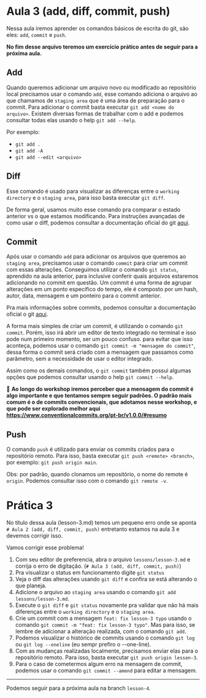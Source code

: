# Aula 3 (add, diff, commit, push)

Nessa aula iremos aprender os comandos básicos de escrita do git, são eles: `add`, `commit` e `push`.

**No fim desse arquivo teremos um exercício prático antes de seguir para a próxima aula.**

## Add

Quando queremos adicionar um arquivo novo ou modificado ao repositório local precisamos usar o comando `add`, esse comando adiciona o arquivo ao que chamamos de `staging area` que é uma área de preparação para o commit.
Para adicionar o commit basta executar `git add <nome do arquivo>`.
Existem diversas formas de trabalhar com o add e podemos consultar todas elas usando o help `git add --help`.

Por exemplo:
  - `git add .`
  - `git add -A`
  - `git add --edit <arquivo>`


## Diff

Esse comando é usado para visualizar as diferenças entre o `working directory` e o `staging area`, para isso basta executar `git diff`.

De forma geral, usamos muito esse comando pra comparar o estado anterior vs  o que estamos modificando. Para instruções avançadas de como usar o diff, podemos consultar a documentação oficial do git [aqui](https://git-scm.com/book/pt-br/v2/Git-Essencial-Visualizando-Mudan%C3%A7as-no-Repository).

## Commit 

Após usar o comando `add` para adicionar os arquivos que queremos ao `staging area`, precisamos usar o comando `commit` para criar um commit com essas alterações. Conseguimos utilizar o comando `git status`, aprendido na aula anterior, para inclusive conferir quais arquivos estaremos adicionando no commit em questão.
Um commit é uma forma de agrupar alterações em um ponto específico do tempo, ele é composto por um hash, autor, data, mensagem e um ponteiro para o commit anterior. 

Pra mais informações sobre commits, podemos consultar a documentação oficial o git [aqui](https://git-scm.com/book/pt-br/v2/Git-Essencial-Gravando-Altera%C3%A7%C3%B5es-no-Reposit%C3%B3rio).

A forma mais simples de criar um commit, é utilizando o comando `git commit`. Porém, isso irá abrir um editor de texto integrado no terminal e isso pode num primeiro momento, ser um pouco confuso. para evitar que isso aconteça, podemos usar o comando `git commit -m "mensagem do commit"`, dessa forma o commit será criado com a mensagem que passamos como parâmetro, sem a necessidade de usar o editor integrado.

Assim como os demais comandos, o `git commit` também possui algumas opções que podemos consultar usando o help `git commit --help`.

🔎 **Ao longo do workshop iremos perceber que a mensagem do commit é algo importante e que tentamos sempre seguir padrões. O padrão mais comum é o de commits convencionais, que adotamos nesse workshop, e que pode ser explorado melhor aqui https://www.conventionalcommits.org/pt-br/v1.0.0/#resumo**


## Push

O comando `push` é utilizado para enviar os commits criados para o repositório remoto. Para isso, basta executar `git push <remote> <branch>`, por exemplo: `git push origin main`.

Obs: por padrão, quando clonamos um repositório, o nome do remote é `origin`. Podemos consultar isso com o comando `git remote -v`.

# Prática 3

No título dessa aula (lesson-3.md) temos um pequeno erro onde se aponta `# Aula 2 (add, diff, commit, push)` entretanto estamos na aula 3 e devemos corrigir isso.


Vamos corrigir esse problema!
1. Com seu editor de preferencia, abra o arquivo `lessons/lesson-3.md` e corrija o erro de digitação. (`# Aula 3 (add, diff, commit, push)`)
2. Pra visualizar o status em funcionamento digite `git status`
3. Veja o diff das alterações usando `git diff` e confira se está alterando o que planeja.
4. Adicione o arquivo ao `staging area` usando o comando `git add lessons/lesson-3.md`.
5. Execute o `git diff` e `git status` novamente pra validar que não há mais diferenças entre o `working directory` e o `staging area`.
6. Crie um commit com a mensagem `feat: fix lesson-3 typo` usando o comando `git commit -m "feat: fix lesson-3 typo"`. Mas para isso, se lembre de adicionar a alteração realizada, com o comando `git add`.
7. Podemos visualizar o histórico de commits usando o comando `git log` ou `git log --oneline` (eu sempr prefiro o --one-line).
8. Com as mudanças realizadas localmente, precisamos enviar elas para o repositório remoto. Para isso, basta executar `git push origin lesson-3`.
9. Para o caso de cometermos algum erro na mensagem de commit, podemos usar o comando `git commit --amend` para editar a mensagem.

--- 

Podemos seguir para a próxima aula na branch `lesson-4`.